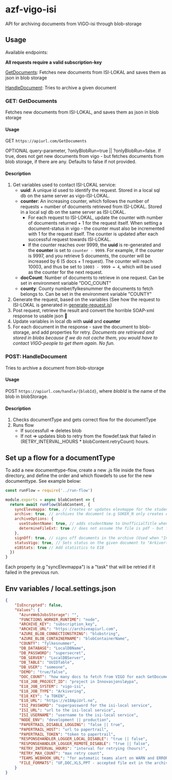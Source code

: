 # azf-vigo-isi

API for archiving documents from VIGO-isi through blob-storage

## Usage

Available endpoints:

**All requests require a valid subscription-key**

[GetDocuments](#getdocuments): Fetches new documents from ISI-LOKAL and saves them as json in blob storage

[HandleDocument](#handledocument): Tries to archive a given document


### GET: GetDocuments
Fetches new documents from ISI-LOKAL, and saves them as json in blob storage

#### Usage
GET `https://apiurl.com/GetDocuments`

OPTIONAL query-parameter, ?onlyBlobRun=true || ?onlyBlobRun=false. If true, does not get new documents from vigo - but fetches documents from blob storage, if there are any. Defaults to false if not provided.

#### Description

1. Get variables used to contact ISI-LOKAL service:
    - **uuid**: A unique id used to identify the request. Stored in a local sql db on the same server as vigo-ISI-LOKAL.
    - **counter**: An increasing counter, which follows the number of requests + number of documents retrieved from ISI-LOKAL. Stored in a local sql db on the same server as ISI-LOKAL.
        - For each request to ISI-LOKAL, update the counter with number of documents returned + 1 for the request itself. When setting a document-status in vigo - the counter must also be incremented with 1 for the request itself. The counter is updated after each successful request towards ISI-LOKAL.
        - If the counter reaches over 9999, the **uuid** is re-generated and the **counter** is set to `counter - 9999`. For example, if the counter is 9997, and you retrieve 5 documents, the counter will be increased by 6 (5 docs + 1 request). The counter will reach 10003, and thus be set to `10003 - 9999 = 4`, which will be used as the counter for the next request. 
    - **docCount**: Number of documents to retrieve in one request. Can be set in environment variable "DOC_COUNT"
    - **county**: County number/fylkesnummer the documents to fetch belongs to. Can be set in the environment variable "COUNTY"
2. Generate the request, based on the variables (See how the request to ISI-LOKAL is generated in [generate-request.js](./lib/generate-request.js))
3. Post request, retrieve the result and convert the horrible SOAP-xml response to usable json 🍕
4. Update variables in local db with **uuid** and **counter**
5. For each document in the response - save the document to blob-storage, and add properties for retry. *Documents are retrieved and stored in blobs because if we do not cache them, you would have to contact VIGO-people to get them again. No fun.*

### POST: HandleDocument
Tries to archive a document from blob-storage

#### Usage
POST `https://apiurl.com/handle/{blobId}`, where *blobId* is the name of the blob in blobStorage.

#### Description

1. Checks documentType and gets correct flow for the documentType
2. Runs flow
    - If successfull => deletes blob
    - If not => updates blob to retry from the flowdef.task that failed in (RETRY_INTERVAL_HOURS * blobContent.retryCount) hours.


## Set up a flow for a documentType
To add a new documenttype-flow, create a new .js file inside the flows directory, and define the order and which flowdefs to use for the new documenttype. See example below:


```js
const runFlow = require('../run-flow')

module.exports = async blobContent => {
  return await runFlow(blobContent, {
    syncElevmappa: true, // Creates or updates elevmappe for the student
    archive: true, // archives the document (e.g SOKER_N only creates elevmappe, archive is false)
    archiveOptions: {
      useStudentName: true, // adds studentName to UnofficialTitle when archiving
      determineFileExt: true // does not assume the file is pdf - but finds the fileExt and uses that instead.
    },
    signOff: true, // signs off documents in the archive (Used when "Innkommende dokument" is not to be "saksbehandlet" in P360)
    statusVigo: true, // Sets status on the given document to "Arkivert" in VIGO
    e18Stats: true // Add statistics to E18
  })
}

```
Each property (e.g "syncElevmappa") is a "task" that will be retried if it failed in the previous run.

## Env variables / local.settings.json
```json
{
    "IsEncrypted": false,
    "Values": {
      "AzureWebJobsStorage": "",
      "FUNCTIONS_WORKER_RUNTIME": "node",
      "ARCHIVE_KEY": "subscription_key",
      "ARCHIVE_URL": "https://archiveapiurl.com",
      "AZURE_BLOB_CONNECTIONSTRING": "blobstring",
      "AZURE_BLOB_CONTAINERNAME": "blobContainerName",
      "COUNTY": "fylkesnummer",
      "DB_DATABASE": "LocalDBName",
      "DB_PASSWORD": "supersecret",
      "DB_SERVER": "LocalDBServer",
      "DB_TABLE": "UUIDTable",
      "DB_USER": "someone",
      "DEMO": "true/false",
      "DOC_COUNT": "how many docs to fetch from VIGO for each GetDocuments request",
      "E18_JOB_PROJECT_ID": "project in Innovasjonsløypa",
      "E18_JOB_SYSTEM": "vigo-isi",
      "E18_JOB_TYPE": "Arkivering",
      "E18_KEY": "a TOKEN",
      "E18_URL": "https://e18ApiUrl.no",
      "ISI_PASSWORD": "superpassword for the isi-local service",
      "ISI_URL": "url to the isi-local service",
      "ISI_USERNAME": "username to the isi-local service",
      "NODE_ENV": "development || production",
      "PAPERTRAIL_DISABLE_LOGGING": "false || true",
      "PAPERTRAIL_HOST": "url to papertrail",
      "PAPERTRAIL_TOKEN": "token to papertrail",
      "RESPONSEHANDLER_LOGGER_LOCAL_DISABLE": "true || false",
      "RESPONSEHANDLER_LOGGER_REMOTE_DISABLE": "true || false",
      "RETRY_INTERVAL_HOURS": "interval for retrying (hours)",
      "RETRY_MAX_COUNT": "max retry count",
      "TEAMS_WEBHOOK_URL": "for automatic teams alert on WARN and ERROR logging",
      "FILE_FORMATS": "UF,DOC,XLS,PPT - accepted file ext in the archive"
    }
}


```
